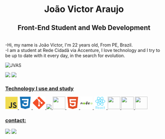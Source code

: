 <h1 align="center">João Victor Araujo</h1>
<h2 align="center">Front-End Student and Web Development</h2>

<br>
-Hi, my name is João Victor, I'm 22 years old, From PE, Brazil.<br>
-I am a student at Rede Cidadã via Accenture, I love technology and I try to be up to date with it every day, in the search for evolution.
<p align="left"> <img src="https://komarev.com/ghpvc/?username=Joao-Victor-Araujo&label=Profile%20views&color=0e75b6&style=flat" alt="JVAS"/></p>

<div>
 
<img height="150em" src="https://github-readme-stats.vercel.app/api/top-langs/?username=Joao-Victor-Araujo&layout=compact&langs_count=7&theme=tokyonight"/>
<a href="https://github.com/Joao-Victor-Araujo">
  <img height="180em" src="https://github-readme-stats.vercel.app/api?username=Joao-Victor-Araujo&show_icons=true&theme=dracula&include_all_commits=true&count_private=true"/>


</div>


<h3>Technology I use and study</h3>

<p align="left">
<img width="40" height="40" src="https://raw.githubusercontent.com/devicons/devicon/master/icons/javascript/javascript-original.svg" styles="display: inline" />
<img width="40" height="40" src="https://raw.githubusercontent.com/devicons/devicon/master/icons/css3/css3-plain.svg" styles="display: inline" />
<img width="40" height="40" src="https://raw.githubusercontent.com/devicons/devicon/master/icons/git/git-plain.svg" styles="display: inline" />
<img heigh="40" width="40" src="https://cdn.jsdelivr.net/gh/devicons/devicon/icons/npm/npm-original-wordmark.svg">
<img height="40" width="40" src="https://cdn.jsdelivr.net/gh/devicons/devicon/icons/windows8/windows8-original.svg">
<img width="40" height="40" src="https://raw.githubusercontent.com/devicons/devicon/master/icons/html5/html5-plain.svg" styles="display: inline" />
<img width="40" height="40" src="https://raw.githubusercontent.com/devicons/devicon/master/icons/nodejs/nodejs-original-wordmark.svg" styles="display: inline" />
<img width="40" height="40" src="https://raw.githubusercontent.com/devicons/devicon/master/icons/react/react-original-wordmark.svg" styles="display: inline"/>
<img width="40" height="40" src="https://upload.wikimedia.org/wikipedia/commons/9/9a/Visual_Studio_Code_1.35_icon.svg">
<img width="40" height="40" src="https://upload.wikimedia.org/wikipedia/commons/4/4a/GitHub_Mark.png">
<img width="40" height="40" src="https://upload.wikimedia.org/wikipedia/commons/3/3f/Git_icon.svg">
</p>

<h3 align="left">contact:</h3>

<p align="left">
<a href="https://www.linkedin.com/in/jvas1999/" target="_blank"><img src="https://img.shields.io/badge/-LinkedIn-%230077B5?style=for-the-badge&logo=linkedin&logoColor=white" target="_blank"></a>
<a href="https://instagram.com/dalestinho1" target="_blank"><img src="https://img.shields.io/badge/-Instagram-%23E4405F?style=for-the-badge&logo=instagram&logoColor=white" target="_blank"></a>
</p>
